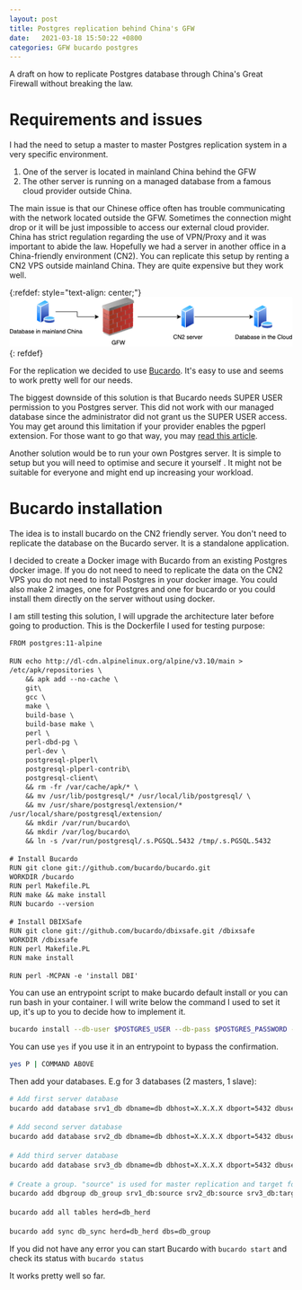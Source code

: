 ```yaml
---
layout: post
title: Postgres replication behind China's GFW
date:   2021-03-18 15:50:22 +0800
categories: GFW bucardo postgres
---
```


A draft on how to replicate Postgres database through China's Great Firewall without breaking the law.
# Requirements and issues

I had the need to setup a master to master Postgres replication system in a very specific environment.

1. One of the server is located in mainland China behind the GFW
1. The other server is running on a managed database from a famous cloud provider outside China.

The main issue is that our Chinese office often has trouble communicating with the network located outside the GFW. Sometimes the connection might drop or it will be just impossible to access our external cloud provider. China has strict regulation regarding the use of VPN/Proxy and it was important to abide the law. Hopefully we had a server in another office in a China-friendly environment (CN2). You can replicate this setup by renting a CN2 VPS outside mainland China. They are quite expensive but they work well.

{:refdef: style="text-align: center;"}
![Simple server diagram](/assets/img/2021-03-18-diagram.png)
{: refdef}

For the replication we decided to use [Bucardo](https://bucardo.org/Bucardo/). It's easy to use and seems to work pretty well for our needs.

The biggest downside of this solution is that Bucardo needs SUPER USER permission to you Postgres server. This did not work with our managed database  since the administrator did not grant us the SUPER USER access. You may get around this limitation if your provider enables the pgperl extension. For those want to go that way, you may [read this article](https://www.compose.com/articles/using-bucardo-5-3-to-migrate-a-live-postgresql-database/). 

Another solution would be to run your own Postgres server. It is simple to setup but you will need to optimise and secure it yourself . It might not be suitable for everyone and might end up increasing your workload.


# Bucardo installation

The idea is to install bucardo on the CN2 friendly server. You don't need to replicate the database on the Bucardo server. It is a standalone application.

I decided to create a Docker image with Bucardo from an existing Postgres docker image. If you do not need to need to replicate the data on the CN2 VPS you do not need to install Postgres in your docker image. You could also make 2 images, one for Postgres and one for bucardo or you could install them directly on the server without using docker.

I am still testing this solution, I will upgrade the architecture later before going to production. This is the Dockerfile I used for testing purpose:

```
FROM postgres:11-alpine

RUN echo http://dl-cdn.alpinelinux.org/alpine/v3.10/main > /etc/apk/repositories \
    && apk add --no-cache \
    git\
    gcc \ 
    make \
    build-base \
    build-base make \
    perl \
    perl-dbd-pg \
    perl-dev \
    postgresql-plperl\
    postgresql-plperl-contrib\
    postgresql-client\
    && rm -fr /var/cache/apk/* \
    && mv /usr/lib/postgresql/* /usr/local/lib/postgresql/ \
    && mv /usr/share/postgresql/extension/* /usr/local/share/postgresql/extension/
    && mkdir /var/run/bucardo\
    && mkdir /var/log/bucardo\
    && ln -s /var/run/postgresql/.s.PGSQL.5432 /tmp/.s.PGSQL.5432

# Install Bucardo
RUN git clone git://github.com/bucardo/bucardo.git
WORKDIR /bucardo
RUN perl Makefile.PL
RUN make && make install
RUN bucardo --version

# Install DBIXSafe
RUN git clone git://github.com/bucardo/dbixsafe.git /dbixsafe
WORKDIR /dbixsafe
RUN perl Makefile.PL
RUN make install

RUN perl -MCPAN -e 'install DBI'
```

You can use an entrypoint script to make bucardo default install or you can run bash in your container. I will write below the command I used to set it up, it's up to you to decide how to implement it.

```bash
bucardo install --db-user $POSTGRES_USER --db-pass $POSTGRES_PASSWORD --dbname postgres
```

You can use `yes` if you use it in an entrypoint to bypass the confirmation.

```bash
yes P | COMMAND ABOVE
```

Then add your databases. E.g for 3 databases (2 masters, 1 slave):

```bash
# Add first server database
bucardo add database srv1_db dbname=db dbhost=X.X.X.X dbport=5432 dbuser=myuser dbpass=mypassword

# Add second server database
bucardo add database srv2_db dbname=db dbhost=X.X.X.X dbport=5432 dbuser=mysuer dbpass=mypassword

# Add third server database
bucardo add database srv3_db dbname=db dbhost=X.X.X.X dbport=5432 dbuser=myuser dbpass=mypassword

# Create a group. "source" is used for master replication and target for "slave"
bucardo add dbgroup db_group srv1_db:source srv2_db:source srv3_db:target

bucardo add all tables herd=db_herd

bucardo add sync db_sync herd=db_herd dbs=db_group
```

If you did not have any error you can start Bucardo with ```bucardo start``` and check its status with ```bucardo status```

It works pretty well so far.
